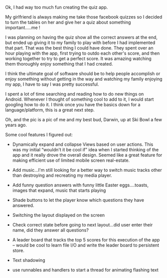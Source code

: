 Ok, I had way too much fun creating the quiz app.

My girlfriend is always making me take those facebook quizzes so I decided
to turn the tables on her and give her a quiz about something important.....me !

I was planning on having the quiz show all the correct answers at the end, but
ended up giving it to my family to play with before I had implemented that part.
That was the best thing I could have done. They spent over an hour playing with
the app, first trying to outdo each other's score, and then working together to
try to get a perfect score. It was amazing watching them thoroughly enjoy
something that I had created.

I think the ultimate goal of software should be to help people accomplish or
enjoy something without getting in the way and watching my family enjoying my
app, I have to say I was pretty successful.

I spent a lot of time searching and reading how to do new things on Android.
Whenever I thought of something cool to add to it, I would start googling how to
do it. I think once you have the basics down for a language/platform, this is a
great next step.


Oh, and the pic is a pic of me and my best bud, Darwin, up at Ski Bowl a few
years ago.


Some cool features I figured out:

- Dynamically expand and collapse Views based on user actions. This was my initial
“wouldn't it be cool if” idea when I started thinking of the app and it really drove
the overall design. Seemed like a great feature for making efficient use of limited
mobile screen real-estate.

- Add music...I'm still looking for a better way to switch music tracks other than
destroying and recreating my media player.

- Add funny question answers with funny little Easter eggs....toasts, images that
expand, music that starts playing

- Shade buttons to let the player know which questions they have answered.

- Switching the layout displayed on the screen

- Check correct state before going to next layout...did user enter their name, did
they answer all questions?

- A leader board that tracks the top 5 scores for this execution of the app – would
be cool to learn file I/O and write the leader board to persistent store.

- Text shadowing

- use runnables and handlers to start a thread for animating flashing text
